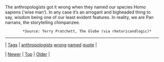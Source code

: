 <!--
title: The anthropologists got it wrong when they named our species Homo sapiens (&lsquo;wise man&rsquo;). In any case it&rsquo;s an arrogant and bigheaded thing to say, wisdom being one of our least evident features. In reality, we are Pan narrans, the storytelling chimpanzee.
date: 2020-06-28T15:27:00.139Z
tags: anthropologists, wrong, named, quote
-->




The anthropologists got it wrong when they named our species Homo sapiens (‘wise man’). In any case it’s an arrogant and bigheaded thing to say, wisdom being one of our least evident features. In reality, we are Pan narrans, the storytelling chimpanzee.

            *Source: Terry Pratchett, The Globe (via rhetoricandlogic)*

<!--BOTTOM-POST-NAVIGATION-->
---

| [Tags](tags.md) | [anthropologists](tag-anthropologists.md) [wrong](tag-wrong.md) [named](tag-named.md) [quote](tag-quote.md) |

| [Newer](153946649312.md) | [Top](index.md) | [Older](153982005957.md) |